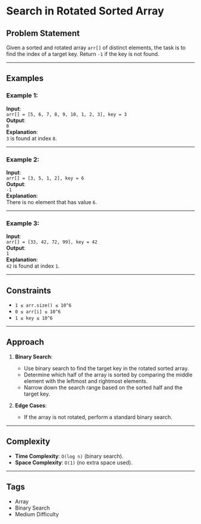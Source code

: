 # Search in Rotated Sorted Array

## Problem Statement
Given a sorted and rotated array `arr[]` of distinct elements, the task is to find the index of a target key. Return `-1` if the key is not found.

---

## Examples

### Example 1:
**Input**:  
`arr[] = [5, 6, 7, 8, 9, 10, 1, 2, 3], key = 3`  
**Output**:  
`8`  
**Explanation**:  
`3` is found at index `8`.

---

### Example 2:
**Input**:  
`arr[] = [3, 5, 1, 2], key = 6`  
**Output**:  
`-1`  
**Explanation**:  
There is no element that has value `6`.

---

### Example 3:
**Input**:  
`arr[] = [33, 42, 72, 99], key = 42`  
**Output**:  
`1`  
**Explanation**:  
`42` is found at index `1`.

---

## Constraints
- `1 ≤ arr.size() ≤ 10^6`
- `0 ≤ arr[i] ≤ 10^6`
- `1 ≤ key ≤ 10^6`

---

## Approach
1. **Binary Search**:  
   - Use binary search to find the target key in the rotated sorted array.
   - Determine which half of the array is sorted by comparing the middle element with the leftmost and rightmost elements.
   - Narrow down the search range based on the sorted half and the target key.

2. **Edge Cases**:  
   - If the array is not rotated, perform a standard binary search.

---

## Complexity
- **Time Complexity**: `O(log n)` (binary search).
- **Space Complexity**: `O(1)` (no extra space used).

---

## Tags
- Array
- Binary Search
- Medium Difficulty